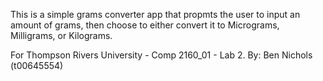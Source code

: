 This is a simple grams converter app that propmts the user to input an amount of grams, then choose to either convert it to Micrograms, Milligrams, or Kilograms.

For Thompson Rivers University - Comp 2160_01 - Lab 2.
By: Ben Nichols (t00645554)
